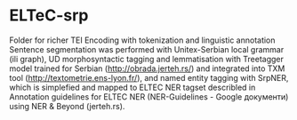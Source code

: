 # ELTeC-srp
Folder for richer TEI Encoding with tokenization and linguistic annotation
Sentence segmentation was performed with Unitex-Serbian local grammar (ili graph), UD morphosyntactic tagging and lemmatisation with Treetagger model trained for Serbian (http://obrada.jerteh.rs/) and integrated into TXM tool (http://textometrie.ens-lyon.fr/), and named entity tagging with SrpNER, which is simplefied and mapped to ELTEC NER tagset describled in Annotation guidelines for ELTEC NER (NER-Guidelines - Google документи)  using NER & Beyond (jerteh.rs).

